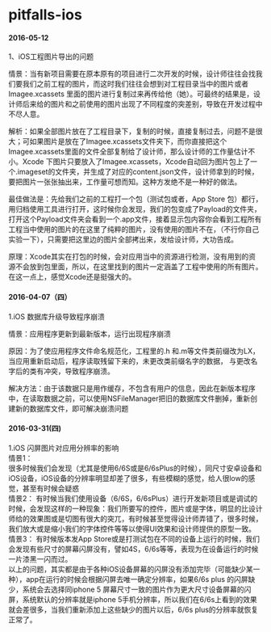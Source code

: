 # pitfalls-ios


#### 2016-05-12


1、iOS工程图片导出的问题

情景：当有新项目需要在原本原有的项目进行二次开发的时候，设计师往往会找我们要我们之前工程的图片，而这时我们往往会想到对工程目录当中的图片或者Imagee.xcassets 里面的图片进行复制过来再传给他（她）。可最终的结果是，设计师后来给的图片和之前使用的图片出现了不同程度的突差别，导致在开发过程中不尽人意。

解析：如果全部图片放在了工程目录下，复制的时候，直接复制过去，问题不是很大；可如果图片是放在了Imagee.xcassets文件夹下，而你直接把这个Imagee.xcassets里面的文件全部复制给了设计师，那么设计师的工作量估计不小。Xcode 下图片只要放入了Imagee.xcassets，Xcode自动回为图片包上了一个.imageset的文件夹，并生成了对应的content.json文件，设计师拿到的时候，要把图片一张张抽出来，工作量可想而知。这种方发绝不是一种好的做法。

最佳做法是：先给我们之前的工程打一个包（测试包或者，App Store 包）都行，用归档使用工具进行打开，这时候你会发现，我们的包变成了Payload的文件夹，打开这个Payload文件夹会看到一个.app文件，接着显示包内容你会看到工程所有工程当中使用的图片的在这里了纯粹的图片，没有使用的图片不在，（不行你自己实验一下），只需要把这里边的图片全部拷出来，发给设计师，大功告成。

原理：Xcode其实在打包的时候，会对应用当中的资源进行检测，没有用到的资源不会放到包里面，所以，在这里找到的图片一定涵盖了工程中使用的所有图片。在这一点上，感觉Xcode还是挺强大的。

#### 2016-04-07（四）


1.iOS 数据库升级导致程序崩溃 

情景：应用程序更新到最新版本，运行出现程序崩溃

原因：为了使应用程序文件命名规范化，工程里的.h 和.m等文件类前缀改为LX，当应用重新启动后，程序读取残留下来的，未更改类前缀名字的数据，
与更改名字后的类有冲突，导致程序崩溃。

解决方法：由于该数据只是用作缓存，不包含有用户的信息，因此在新版本程序中，在读取数据之前，可以使用NSFileManager把旧的数据库文件删掉，重新创建新的数据库文件，即可解决崩溃问题
#### 2016-03-31(四)

1.iOS 闪屏图片对应用分辨率的影响  
情景1：  
很多时候我们会发现（尤其是使用6/6S或是6/6sPlus的时候），同尺寸安卓设备和iOS设备，iOS设备的分辨率明显却差了很多，有些模糊的感觉，给人很low的感觉，甚至有时候会疑惑  
情景2：
有时候当我们使用设备（6/6S，6/6sPlus）进行开发新项目或是调试的时候，会发现这样的一种现象：我们所要写的控件，图片或是字体，明显的比设计师给的效果图或是切图有很大的突兀，有时候甚至觉得设计师弄错了，很多时候，我们放大或是缩小我们的字体控件等等以使得UI效果和设计师提供的原型一致。  
情景3：
有时候版本发App Store或是打测试包在不同的设备上运行的时候，我们会发现有些尺寸的屏幕闪屏没有，譬如4S，6/6s等等，表现为在设备运行的时候一片漆黑一闪而过。  
以上的问题，其实都是由于各种iOS设备屏幕的闪屏没有添加完毕（可能缺少某一种），app在运行的时候会根据闪屏去唯一确定分辨率，如果6/6s plus 的闪屏缺少，系统会去选择同iphone 5 屏幕尺寸一致的图片作为更大尺寸设备屏幕的闪屏，系统默认的分辨率就是iphone 5手机分辨率，所以我们在6/6s上看到的效果就会差很多，当我们重新添加上这些缺少的图片以后，6/6s plus的分辨率就恢复正常了。

